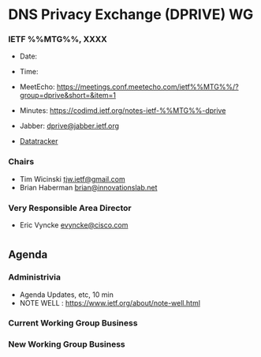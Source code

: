 
# DNS Privacy Exchange (DPRIVE) WG
### IETF %%MTG%%, XXXX

* Date: 
* Time: 
* MeetEcho: https://meetings.conf.meetecho.com/ietf%%MTG%%/?group=dprive&short=&item=1
* Minutes: https://codimd.ietf.org/notes-ietf-%%MTG%%-dprive

* Jabber: dprive@jabber.ietf.org

* [Datatracker](https://datatracker.ietf.org/wg/dprive/documents/)

### Chairs
* Tim Wicinski <tjw.ietf@gmail.com>
* Brian Haberman <brian@innovationslab.net>

### Very Responsible Area Director
* Eric Vyncke <evyncke@cisco.com>

#
## Agenda

### Administrivia

* Agenda Updates, etc,  10 min
* NOTE WELL : https://www.ietf.org/about/note-well.html

### Current Working Group Business


### New Working Group Business

